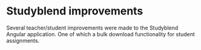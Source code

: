 <!--
  slug: studyblend-improvements
  type: fortpolio
  categories: 
  tags: Angular, REST, Grunt, UX, JSDoc, concept
  clients: 
  collaboration: 
  prizes: 
  images: 
  inCv: false
  inPortfolio: false
  dateFrom: 2016-09-08
  dateTo: 2016-08-17
-->

# Studyblend improvements

<p>Several teacher/student improvements were made to the Studyblend Angular application. One of which a bulk download functionality for student assignments.</p>

